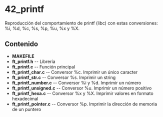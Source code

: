# 42_printf
Reproducción del comportamiento de printf (libc) con estas conversiones: %i, %d, %c, %s, %p, %u, %x y %X.

## Contenido
- **MAKEFILE**
- **ft_printf.h**
  -- Librería
- **ft_printf.c**
  -- Función principal
- **ft_printf_char.c**
  -- Conversor %c. Imprimir un único caracter
- **ft_printf_str.c**
  -- Conversor %s. Imprimir un string
 - **ft_printf_number.c**
  -- Conversor %i y %d. Imprimir un número
- **ft_printf_unsigned.c**
  -- Conversor %u. Imprimir un número positivo
- **ft_printf_hexa.c**
  -- Conversor %x y %X. Imprimir valores en formato hexadecimal
- **ft_printf_pointer.c**
  -- Conversor %p. Imprimir la dirección de memoria de un puntero
